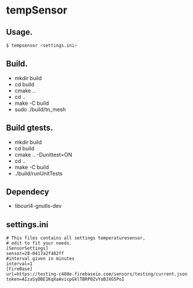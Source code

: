 # tempSensor

## Usage.
```bash
$ tempsensor <settings.ini>
```

## Build.

* mkdir build
* cd build
* cmake ..
* cd ..
* make -C build
* sudo ./build/tn_mesh

## Build gtests.

* mkdir build
* cd build
* cmake .. -Dunittest=ON
* cd ..
* make -C build
* ./build/runUnitTests

## Dependecy

* libcurl4-gnutls-dev

## settings.ini
```
# This files contains all settings temperaturesensor,
# edit to fit your needs.
[SensorSettings]
sensor=28-0417a2f482ff
#interval given in minutes
interval=1
[FireBase]
url=https://testing-c408e.firebaseio.com/sensors/testing/current.json
token=AIzaSyDBE1KqXaAvicpGklTBRP0ZvYoBJXG5PoI
```